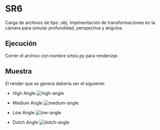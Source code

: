 # SR6
Carga de archivos de tipo .obj. Implmentación de transformaciones en la cámara para simular profundidad, perspectiva y ángulos.

## Ejecución
Correr el archivo con nombre srtsix.py para renderizar.

## Muestra 
El render que se genera debería ser el siguiente:

- High Angle
![high-angle](https://i.imgur.com/vj8Guob.png)

- Medium Angle
![medium-angle](https://i.imgur.com/6ydKWVj.png)

- Low Angle
![low-angle](https://i.imgur.com/jLcANAf.png)

- Dutch Angle
![dutch-angle](https://i.imgur.com/71aZdez.png)
